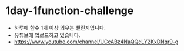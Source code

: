 # 1day-1function-challenge
- 하루에 함수 1개 이상 외우는 챌린지입니다.
- 유튜브에 업로드하고 있습니다.
- https://www.youtube.com/channel/UCcABz4NaQQcLY2KxDNqr9-g
